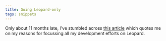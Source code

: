 ```yaml
---
title: Going Leopard-only
tags: snippets
---
```


Only about 11 months late, I've stumbled across [this article](http://theocacao.com/document.page/397) which quotes me on my reasons for focussing all my development efforts on Leopard.

